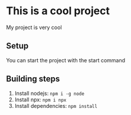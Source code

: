 # This is a cool project

My project is very cool

## Setup

You can start the project with the start command 


## Building steps

1. Install nodejs: `npm i -g node`
2. Install npx: `npm i npx`
3. Install dependencies: `npm install`